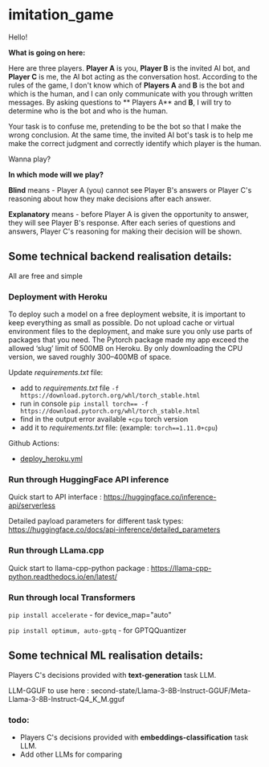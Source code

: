 # imitation_game

Hello!

**What is going on here:**

Here are three players. **Player A** is you, **Player B** is the invited AI bot, and **Player C** is me, the AI bot
acting as the conversation host. According to the rules of the game, I don't know which of **Players A** and **B** is
the bot and which is the human, and I can only communicate with you through written messages. By asking questions to **
Players A** and **B**, I will try to determine who is the bot and who is the human.

Your task is to confuse me, pretending to be the bot so that I make the wrong conclusion. At the same time, the invited
AI bot's task is to help me make the correct judgment and correctly identify which player is the human.

Wanna play?

**In which mode will we play?**

**Blind** means - Player A (you) cannot see Player B's answers or Player C's reasoning about how they make decisions
after each answer.

**Explanatory** means - before Player A is given the opportunity to answer, they will see Player B's response. After
each series of questions and answers, Player C's reasoning for making their decision will be shown.

## Some technical backend realisation details:

All are free and simple

### Deployment with Heroku

To deploy such a model on a free deployment website, it is important to keep everything as small as possible. Do not
upload cache or virtual environment files to the deployment, and make sure you only use parts of packages that you need.
The Pytorch package made my app exceed the allowed ‘slug’ limit of 500MB on Heroku. By only downloading the CPU version,
we saved roughly 300–400MB of space.

Update _requirements.txt_ file:

- add to _requirements.txt_ file `-f https://download.pytorch.org/whl/torch_stable.html`
- run in console
  `pip install torch== -f https://download.pytorch.org/whl/torch_stable.html`
- find in the output error available `+cpu` torch version
- add it to _requirements.txt_ file: (example: `torch==1.11.0+cpu`)

Github Actions:

- [deploy_heroku.yml](.github/workflows/deploy_heroku.yml)

### Run through HuggingFace API inference

Quick start to API interface : https://huggingface.co/inference-api/serverless

Detailed payload parameters for different task types: https://huggingface.co/docs/api-inference/detailed_parameters

### Run through LLama.cpp

Quick start to llama-cpp-python package : https://llama-cpp-python.readthedocs.io/en/latest/

### Run through local Transformers

`pip install accelerate` - for device_map="auto"

`pip install optimum, auto-gptq` - for GPTQQuantizer


## Some technical ML realisation details:

Players C's decisions provided with **text-generation** task LLM.

LLM-GGUF to use here : second-state/Llama-3-8B-Instruct-GGUF/Meta-Llama-3-8B-Instruct-Q4_K_M.gguf
### todo:
- Players C's decisions provided with **embeddings-classification** task LLM.
- Add other LLMs for comparing
